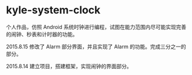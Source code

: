 # kyle-system-clock #

个人作品，仿照 Android 系统时钟进行编程，试图在能力范围内尽可能实现完善的闹钟、秒表和计时器的功能。

2015.8.15 修改了 Alarm 部分界面，并且实现了 Alarm 的功能。完成三分之一的部分。

2015.8.14 建立项目，搭建框架，实现闹钟的界面部分。
